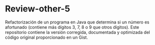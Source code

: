 # Review-other-5
Refactorización de un programa en Java que determina si un número es afortunado (contiene más dígitos 3, 7, 8 o 9 que otros dígitos). Este repositorio contiene la versión corregida, documentada y optimizada del código original proporcionado en un Gist.
